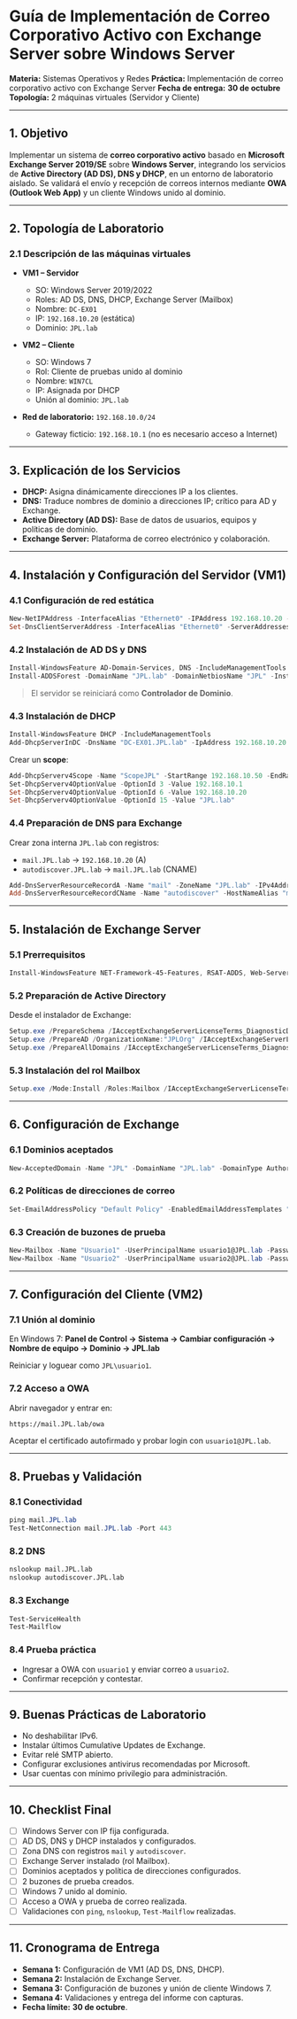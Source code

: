 # Guía de Implementación de Correo Corporativo Activo con Exchange Server sobre Windows Server

**Materia:** Sistemas Operativos y Redes
**Práctica:** Implementación de correo corporativo activo con Exchange Server
**Fecha de entrega:** **30 de octubre**
**Topología:** 2 máquinas virtuales (Servidor y Cliente)

---

## 1. Objetivo

Implementar un sistema de **correo corporativo activo** basado en **Microsoft Exchange Server 2019/SE** sobre **Windows Server**, integrando los servicios de **Active Directory (AD DS), DNS y DHCP**, en un entorno de laboratorio aislado.
Se validará el envío y recepción de correos internos mediante **OWA (Outlook Web App)** y un cliente Windows unido al dominio.

---

## 2. Topología de Laboratorio

### 2.1 Descripción de las máquinas virtuales

* **VM1 – Servidor**

  * SO: Windows Server 2019/2022
  * Roles: AD DS, DNS, DHCP, Exchange Server (Mailbox)
  * Nombre: `DC-EX01`
  * IP: `192.168.10.20` (estática)
  * Dominio: `JPL.lab`

* **VM2 – Cliente**

  * SO: Windows 7
  * Rol: Cliente de pruebas unido al dominio
  * Nombre: `WIN7CL`
  * IP: Asignada por DHCP
  * Unión al dominio: `JPL.lab`

* **Red de laboratorio:** `192.168.10.0/24`

  * Gateway ficticio: `192.168.10.1` (no es necesario acceso a Internet)

---

## 3. Explicación de los Servicios

* **DHCP:** Asigna dinámicamente direcciones IP a los clientes.
* **DNS:** Traduce nombres de dominio a direcciones IP; crítico para AD y Exchange.
* **Active Directory (AD DS):** Base de datos de usuarios, equipos y políticas de dominio.
* **Exchange Server:** Plataforma de correo electrónico y colaboración.

---

## 4. Instalación y Configuración del Servidor (VM1)

### 4.1 Configuración de red estática

```powershell
New-NetIPAddress -InterfaceAlias "Ethernet0" -IPAddress 192.168.10.20 -PrefixLength 24 -DefaultGateway 192.168.10.1
Set-DnsClientServerAddress -InterfaceAlias "Ethernet0" -ServerAddresses 192.168.10.20
```

### 4.2 Instalación de AD DS y DNS

```powershell
Install-WindowsFeature AD-Domain-Services, DNS -IncludeManagementTools
Install-ADDSForest -DomainName "JPL.lab" -DomainNetbiosName "JPL" -InstallDns
```

> El servidor se reiniciará como **Controlador de Dominio**.

### 4.3 Instalación de DHCP

```powershell
Install-WindowsFeature DHCP -IncludeManagementTools
Add-DhcpServerInDC -DnsName "DC-EX01.JPL.lab" -IpAddress 192.168.10.20
```

Crear un **scope**:

```powershell
Add-DhcpServerv4Scope -Name "ScopeJPL" -StartRange 192.168.10.50 -EndRange 192.168.10.100 -SubnetMask 255.255.255.0 -State Active
Set-DhcpServerv4OptionValue -OptionId 3 -Value 192.168.10.1
Set-DhcpServerv4OptionValue -OptionId 6 -Value 192.168.10.20
Set-DhcpServerv4OptionValue -OptionId 15 -Value "JPL.lab"
```

### 4.4 Preparación de DNS para Exchange

Crear zona interna `JPL.lab` con registros:

* `mail.JPL.lab` → `192.168.10.20` (A)
* `autodiscover.JPL.lab` → `mail.JPL.lab` (CNAME)

```powershell
Add-DnsServerResourceRecordA -Name "mail" -ZoneName "JPL.lab" -IPv4Address 192.168.10.20
Add-DnsServerResourceRecordCName -Name "autodiscover" -HostNameAlias "mail.JPL.lab" -ZoneName "JPL.lab"
```

---

## 5. Instalación de Exchange Server

### 5.1 Prerrequisitos

```powershell
Install-WindowsFeature NET-Framework-45-Features, RSAT-ADDS, Web-Server, Web-Mgmt-Console, WAS-Process-Model, RSAT-ADDS -IncludeManagementTools
```

### 5.2 Preparación de Active Directory

Desde el instalador de Exchange:

```powershell
Setup.exe /PrepareSchema /IAcceptExchangeServerLicenseTerms_DiagnosticDataOFF
Setup.exe /PrepareAD /OrganizationName:"JPLOrg" /IAcceptExchangeServerLicenseTerms_DiagnosticDataOFF
Setup.exe /PrepareAllDomains /IAcceptExchangeServerLicenseTerms_DiagnosticDataOFF
```

### 5.3 Instalación del rol Mailbox

```powershell
Setup.exe /Mode:Install /Roles:Mailbox /IAcceptExchangeServerLicenseTerms_DiagnosticDataOFF
```

---

## 6. Configuración de Exchange

### 6.1 Dominios aceptados

```powershell
New-AcceptedDomain -Name "JPL" -DomainName "JPL.lab" -DomainType Authoritative
```

### 6.2 Políticas de direcciones de correo

```powershell
Set-EmailAddressPolicy "Default Policy" -EnabledEmailAddressTemplates "SMTP:%g.%s@JPL.lab"
```

### 6.3 Creación de buzones de prueba

```powershell
New-Mailbox -Name "Usuario1" -UserPrincipalName usuario1@JPL.lab -Password (ConvertTo-SecureString "P@ssw0rd!" -AsPlainText -Force)
New-Mailbox -Name "Usuario2" -UserPrincipalName usuario2@JPL.lab -Password (ConvertTo-SecureString "P@ssw0rd!" -AsPlainText -Force)
```

---

## 7. Configuración del Cliente (VM2)

### 7.1 Unión al dominio

En Windows 7:
**Panel de Control → Sistema → Cambiar configuración → Nombre de equipo → Dominio → JPL.lab**

Reiniciar y loguear como `JPL\usuario1`.

### 7.2 Acceso a OWA

Abrir navegador y entrar en:

```
https://mail.JPL.lab/owa
```

Aceptar el certificado autofirmado y probar login con `usuario1@JPL.lab`.

---

## 8. Pruebas y Validación

### 8.1 Conectividad

```powershell
ping mail.JPL.lab
Test-NetConnection mail.JPL.lab -Port 443
```

### 8.2 DNS

```cmd
nslookup mail.JPL.lab
nslookup autodiscover.JPL.lab
```

### 8.3 Exchange

```powershell
Test-ServiceHealth
Test-Mailflow
```

### 8.4 Prueba práctica

* Ingresar a OWA con `usuario1` y enviar correo a `usuario2`.
* Confirmar recepción y contestar.

---

## 9. Buenas Prácticas de Laboratorio

* No deshabilitar IPv6.
* Instalar últimos Cumulative Updates de Exchange.
* Evitar relé SMTP abierto.
* Configurar exclusiones antivirus recomendadas por Microsoft.
* Usar cuentas con mínimo privilegio para administración.

---

## 10. Checklist Final

* [ ] Windows Server con IP fija configurada.
* [ ] AD DS, DNS y DHCP instalados y configurados.
* [ ] Zona DNS con registros `mail` y `autodiscover`.
* [ ] Exchange Server instalado (rol Mailbox).
* [ ] Dominios aceptados y política de direcciones configurados.
* [ ] 2 buzones de prueba creados.
* [ ] Windows 7 unido al dominio.
* [ ] Acceso a OWA y prueba de correo realizada.
* [ ] Validaciones con `ping`, `nslookup`, `Test-Mailflow` realizadas.

---

## 11. Cronograma de Entrega

* **Semana 1:** Configuración de VM1 (AD DS, DNS, DHCP).
* **Semana 2:** Instalación de Exchange Server.
* **Semana 3:** Configuración de buzones y unión de cliente Windows 7.
* **Semana 4:** Validaciones y entrega del informe con capturas.
* **Fecha límite:** **30 de octubre**.
